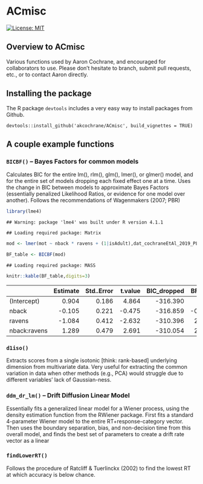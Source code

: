 <!-- README.md is generated from README.Rmd. Please edit that file -->

# ACmisc

[![License:
MIT](https://img.shields.io/badge/License-MIT-yellow.svg)](https://opensource.org/licenses/MIT)

## Overview to ACmisc

Various functions used by Aaron Cochrane, and encouraged for
collaborators to use. Please don’t hesitate to branch, submit pull
requests, etc., or to contact Aaron directly.

## Installing the package

The R package `devtools` includes a very easy way to install packages
from Github.

    devtools::install_github('akcochrane/ACmisc', build_vignettes = TRUE)

## A couple example functions

### `BICBF()` – Bayes Factors for common models

Calculates BIC for the entire lm(), rlm(), glm(), lmer(), or glmer()
model, and for the entire set of models dropping each fixed effect one
at a time. Uses the change in BIC between models to approximate Bayes
Factors (essentially penalized Likelihood Ratios, or evidence for one
model over another). Follows the recommendations of Wagenmakers (2007;
PBR)

``` r
library(lme4)
```

    ## Warning: package 'lme4' was built under R version 4.1.1

    ## Loading required package: Matrix

``` r
mod <- lmer(mot ~ nback * ravens + (1|isAdult),dat_cochraneEtAl_2019_PLOSOne)

BF_table <- BICBF(mod)
```

    ## Loading required package: MASS

``` r
knitr::kable(BF_table,digits=3)
```

|              | Estimate | Std..Error | t.value | BIC_dropped | BFlog3 |
|:-------------|---------:|-----------:|--------:|------------:|-------:|
| (Intercept)  |    0.904 |      0.186 |   4.864 |    -316.390 |     NA |
| nback        |   -0.105 |      0.221 |  -0.475 |    -316.859 | -0.213 |
| ravens       |   -1.084 |      0.412 |  -2.632 |    -310.396 |  2.728 |
| nback:ravens |    1.289 |      0.479 |   2.691 |    -310.054 |  2.884 |

### `d1iso()`

Extracts scores from a single isotonic \[think: rank-based\] underlying
dimension from multivariate data. Very useful for extracting the common
variation in data when other methods (e.g., PCA) would struggle due to
different variables’ lack of Gaussian-ness.

### `ddm_dr_lm()` – Drift Diffusion Linear Model

Essentially fits a generalized linear model for a Wiener process, using
the density estimation function from the RWiener package. First fits a
standard 4-parameter Wiener model to the entire RT+response-category
vector. Then uses the boundary separation, bias, and non-decision time
from this overall model, and finds the best set of parameters to create
a drift rate vector as a linear

### `findLowerRT()`

Follows the procedure of Ratcliff & Tuerlinckx (2002) to find the lowest
RT at which accuracy is below chance.
